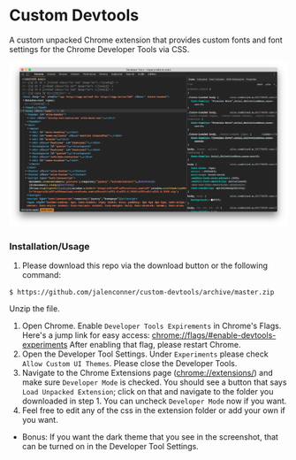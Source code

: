 # Custom Devtools

A custom unpacked Chrome extension that provides custom fonts and font settings for the Chrome Developer Tools via CSS.

![screenshot](screenshot.png)

### Installation/Usage

1. Please download this repo via the download button or the following command:
```
$ https://github.com/jalenconner/custom-devtools/archive/master.zip
```
Unzip the file.
1. Open Chrome. Enable `Developer Tools Expirements` in Chrome's Flags. Here's a jump link for easy access: [chrome://flags/#enable-devtools-experiments](chrome://flags/#enable-devtools-experiments) After enabling that flag, please restart Chrome.
1. Open the Developer Tool Settings. Under `Experiments` please check `Allow Custom UI Themes`. Please close the Developer Tools.
1. Navigate to the Chrome Extensions page ([chrome://extensions/](chrome://extensions/)) and make sure `Developer Mode` is checked. You should see a button that says `Load Unpacked Extension`; click on that and navigate to the folder you downloaded in step 1. You can uncheck `Developer Mode` now if you want.
1. Feel free to edit any of the css in the extension folder or add your own if you want.


- Bonus: If you want the dark theme that you see in the screenshot, that can be turned on in the Developer Tool Settings.
